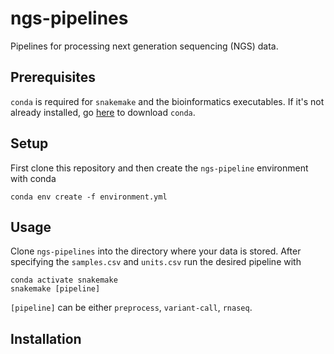 # ngs-pipelines
Pipelines for processing next generation sequencing (NGS) data.

## Prerequisites
`conda` is required for `snakemake` and the bioinformatics executables.
If it's not already installed, go [here](https://www.anaconda.com/distribution/) 
to download `conda`.

## Setup
First clone this repository and then create the `ngs-pipeline` 
environment with conda
```
conda env create -f environment.yml
```

## Usage
Clone `ngs-pipelines` into the directory where your data is stored. After
specifying the `samples.csv` and `units.csv` run the desired pipeline with
```
conda activate snakemake
snakemake [pipeline]
```
`[pipeline]` can be either `preprocess`, `variant-call`, `rnaseq`.

## Installation

